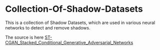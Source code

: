 # Collection-Of-Shadow-Datasets
This is a collection of Shadow Datasets, which are used in various neural networks to detect and remove shadows.

The source is here [ST-CGAN_Stacked_Conditional_Generative_Adversarial_Networks](https://github.com/IsHYuhi/ST-CGAN_Stacked_Conditional_Generative_Adversarial_Networks)

